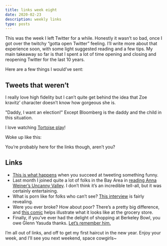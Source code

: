 ```yaml
---
title: links week eight
date: 2020-02-23
description: weekly links
type: posts
---
```


This was the week I left Twitter for a while. Honestly it wasn’t so bad, once I got over the twitchy “gotta open Twitter” feeling. I’ll write more about that experience soon, with some light suggested reading and a few tips. My main takeaway so far is that I spent a lot of time opening and closing and reopening Twitter for the last 10 years.

Here are a few things I would’ve sent:

## Tweets that weren’t 

I really love high fidelity but I can’t quite get behind the idea that Zoe kravitz’ character doesn’t know how gorgeous she is.

"Daddy, I want an election!" Except Bloomberg is the daddy and the child in this situation.

I love watching [Tortoise play](https://www.youtube.com/watch?v=EwJf5fw57Yo)! 

Woke up like this: 


You’re probably here for the links though, aren’t you?

## Links

- [This is what happens](https://www.vulture.com/2020/02/alexis-pereira-viral-essay-twitter-joke-diary.html) when you succeed at tweeting something funny.
- Last month I joined quite a lot of folks in the Bay Area in [reading Anna Weiner’s Uncanny Valley](https://www.thenation.com/article/culture/culture-anna-wiener-uncanny-valley-review/). I don’t think it’s an incredible tell-all, but it was certainly entertaining.
- What is porn like for folks who can’t see? [This interview](https://slate.com/culture/2020/02/pornhub-audio-description-interview-accessibility.html) is fairly revealing.
- Were you ever broke? How about poor? There’s a pretty big difference, and [this comic](https://longreads.com/2018/06/12/the-difference-between-being-broke-and-being-poor/) helps illustrate what it looks like at the grocery store.
- Finally, if you’ve ever had the delight of shopping at Berkeley Bowl, you owe Glenn Yasuda thanks. [Let’s remember him.](https://sf.eater.com/2020/2/20/21145724/glenn-yasuda-berkeley-bowl-obituary)

I’m all out of links, and off to get my first haircut in the new year. Enjoy your week, and I’ll see you next weekend, space cowgirls~
